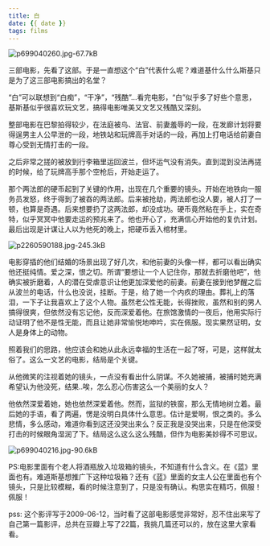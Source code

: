 ```yaml
---
title: 白
date: {{ date }}
tags: films
---
```


![p699040260.jpg-67.7kB][1]


三部电影，先看了这部。于是一直想这个“白”代表什么呢？难道基什么什么斯基只是为了这三部电影搞出的名堂？

“白”可以联想到“白痴”，“干净”，“残酷”...看完电影，“白”似乎多了好些个意思，基斯基似乎很喜欢玩文艺，搞得电影唯美又文艺又残酷又深刻。

整部电影在巴黎拍得较少，在法庭被鸟、法官、前妻羞辱的一段，在发廊计划将要得逞男主人公早泄的一段，地铁站和玩牌高手对话的一段，再加上打电话给前妻自尊心受到无情打击的一段。


<!-- more -->

之后非常之搓的被放到行李箱里运回波兰，但坏运气没有消失。直到混到没法再搓的时候，给了玩牌高手那个空枪后，开始走运了。

那个两法郎的硬币起到了关键的作用，出现在几个重要的镜头。开始在地铁向一服务员发怒，终于得到了被吞的两法郎。后来被抢劫，两法郎也没人要，被人打了一顿，也算是奇遇。后来想要扔了这两法郎，却没成功。硬币竟然粘在手上，实在奇特，似乎冥冥中他要走运的预兆来了。他也开心了，充满信心开始他的复仇计划。最后出现是计谋让人以为他死的晚上，把硬币丢入棺材里。


![p2260590188.jpg-245.3kB][2]


电影穿插的他们结婚的场景出现了好几次，和他前妻的头像一样，都可以看出确实他还挺纯情。爱之深，恨之切。所谓“要想让一个人记住你，那就去折磨他吧”，他确实被折磨着，人的潜在受虐意识让他更加深爱他的前妻。前妻在接到他梦醒之后从波兰的电话，什么也没说，挂断。于是，给了她一个内疚的理由。葬礼上的落泪，一下子让我喜欢上了这个人物。虽然老公性无能，长得挫败，虽然和别的男人搞得很爽，但依然没有忘记他，反而深爱着他。在旅馆激情的一夜后，他用实际行动证明了他不是性无能，而且让她非常愉悦地呻吟，实在佩服。现实果然证明，女人是身体上的动物。

照着我们的思路，他应该会和她从此永远幸福的生活在一起了呀，可是，这样就太俗了。这么一文艺的电影，结局是个关键。

从他微笑的注视着她的镜头，一点没有看出什么阴谋。不久她被捕，被捕时她充满希望认为他没死，结果..唉，怎么忍心伤害这么一个美丽的女人？

他依然深爱着她，她也依然深爱着他。然而，监狱的铁窗，那么无情地树立着。最后她的手语，看了两遍，愣是没明白具体什么意思。估计是爱啊，恨之类的。多么悲情，多么感动，难道你看到这还没哭出来么？反正我是没哭出来，只是在他深受打击的时候眼角湿润了下。结局这么这么这么残酷，但作为电影美妙得不可思议。


![p699040216.jpg-90.6kB][3]

PS:电影里面有个老人将酒瓶放入垃圾箱的镜头，不知道有什么含义。在《蓝》里面也有。难道斯基想推广下这种垃圾箱？还有《蓝》里面的女主人公在里面也有个镜头，只是比较模糊，看的时候注意到了，只是没有确认。构思实在精巧，佩服！佩服！


  [1]: http://static.zybuluo.com/spikett/9u4sar3uajefqz3hwn02kv88/p699040260.jpg
  [2]: http://static.zybuluo.com/spikett/kv8aut1ji6ebip5ijnpkaz4h/p2260590188.jpg
  [3]: http://static.zybuluo.com/spikett/gv4cfoe01spav5ljl5l8wgyn/p699040216.jpg


pss: 这个影评写于2009-06-12，当时看了这部电影感觉非常好，忍不住出来写了自己第一篇影评，总共在豆瓣上写了22篇，我挑几篇还可以的，放在这里大家看看。

